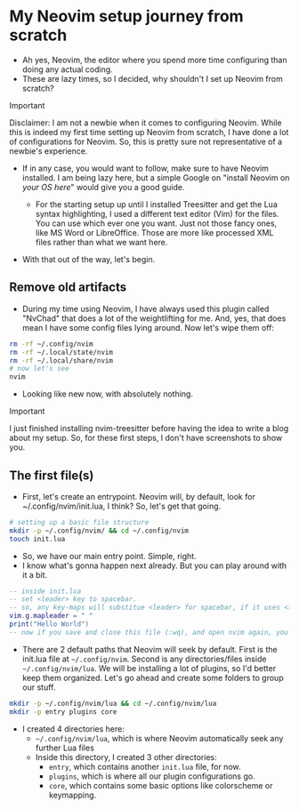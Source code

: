 # My Neovim setup journey from scratch

- Ah yes, Neovim, the editor where you spend more time configuring than doing any actual coding.
- These are lazy times, so I decided, why shouldn't I set up Neovim from scratch?

> [!IMPORTANT]
> Disclaimer: I am not a newbie when it comes to configuring Neovim. While this is indeed my first
> time setting up Neovim from scratch, I have done a lot of configurations for Neovim. So, this is
> pretty sure not representative of a newbie's experience.

- If in any case, you would want to follow, make sure to have Neovim installed. I am being lazy here,
but a simple Google on "install Neovim on _your OS here_" would give you a good guide.
  - For the starting setup up until I installed Treesitter and get the Lua syntax highlighting, I used
a different text editor (Vim) for the files. You can use which ever one you want. Just not those fancy ones,
like MS Word or LibreOffice. Those are more like processed XML files rather than what we want here.

- With that out of the way, let's begin.

## Remove old artifacts

- During my time using Neovim, I have always used this plugin called "NvChad" that does a lot of the
weightlifting for me. And, yes, that does mean I have some config files lying around. Now let's wipe
them off:

```bash
rm -rf ~/.config/nvim
rm -rf ~/.local/state/nvim
rm -rf ~/.local/share/nvim
# now let's see
nvim
```

- Looking like new now, with absolutely nothing.

> [!IMPORTANT]
> I just finished installing nvim-treesitter before having the idea to write a blog about my setup. So,
> for these first steps, I don't have screenshots to show you.
>

## The first file(s)

- First, let's create an entrypoint. Neovim will, by default, look for ~/.config/nvim/init.lua, I think?
So, let's get that going.

```bash
# setting up a basic file structure
mkdir -p ~/.config/nvim/ && cd ~/.config/nvim
touch init.lua
```

- So, we have our main entry point. Simple, right.
- I know what's gonna happen next already. But you can play around with it a bit.

```lua
-- inside init.lua
-- set <leader> key to spacebar.
-- so, any key-maps will substitue <leader> for spacebar, if it uses <leader>.
vim.g.mapleader = " "
print("Hello World")
-- now if you save and close this file (:wq), and open nvim again, you're gonna see a nice "Hello world"
```

- There are 2 default paths that Neovim will seek by default. First is the init.lua file at `~/.config/nvim`. Second is
any directories/files inside `~/.config/nvim/lua`. We will be installing a lot of plugins, so I'd better keep them
organized. Let's go ahead and create some folders to group our stuff.

```bash
mkdir -p ~/.config/nvim/lua && cd ~/.config/nvim/lua
mkdir -p entry plugins core
```

- I created 4 directories here:
  - `~/.config/nvim/lua`, which is where Neovim automatically seek any further Lua files
  - Inside this directory, I created 3 other directories:
    - `entry`, which contains another `init.lua` file, for now.
    - `plugins`, which is where all our plugin configurations go.
    - `core`, which contains some basic options like colorscheme or keymapping.

